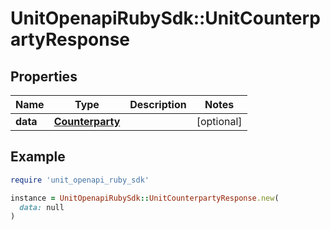 # UnitOpenapiRubySdk::UnitCounterpartyResponse

## Properties

| Name | Type | Description | Notes |
| ---- | ---- | ----------- | ----- |
| **data** | [**Counterparty**](Counterparty.md) |  | [optional] |

## Example

```ruby
require 'unit_openapi_ruby_sdk'

instance = UnitOpenapiRubySdk::UnitCounterpartyResponse.new(
  data: null
)
```

